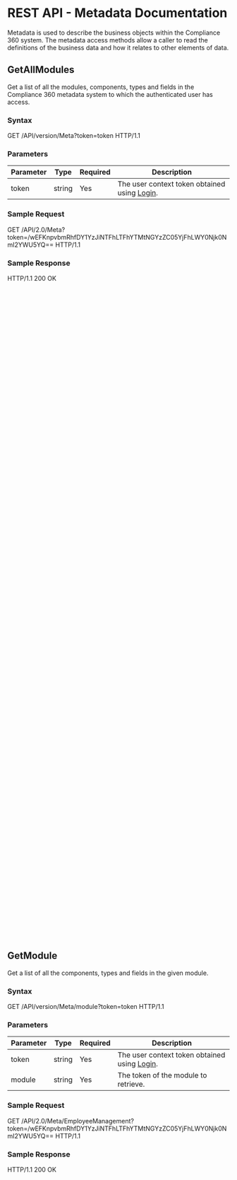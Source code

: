 # REST API - Metadata Documentation

Metadata is used to describe the business objects within the Compliance 360 system. The metadata access methods allow a caller to read the definitions of the business data and how it relates to other elements of data.

## GetAllModules

Get a list of all the modules, components, types and fields in the Compliance 360 metadata system to which the authenticated user has access.

### Syntax

GET /API/version/Meta?token=token HTTP/1.1

### Parameters

| Parameter | Type | Required | Description |
| --- | --- | --- | --- |
| token | string | Yes | The user context token obtained using [Login](security.html#Login). |

### Sample Request

GET /API/2.0/Meta?token=/wEFKnpvbmRhfDY1YzJiNTFhLTFhYTMtNGYzZC05YjFhLWY0Njk0NmI2YWU5YQ== HTTP/1.1

### Sample Response

HTTP/1.1 200 OK<br>
<Modules><br>
<Module Token="EmployeeManagement" QualifiedToken="EmployeeManagement"><br>
<Components><br>
<Component Token="Employee" QualifiedToken="EmployeeManagement/Employee"><br>
<Module Token="EmployeeManagement" QualifiedToken="EmployeeManagement" /><br>
<Types><br>
<Type Token="Default" QualifiedToken="EmployeeManagement/Employee/Default" IsReadOnly="False"><br>
<Module Token="EmployeeManagement" QualifiedToken="EmployeeManagement" /><br>
<Component Token="Employee" QualifiedToken="EmployeeManagement/Employee" /><br>
<IdentityField Token="InstanceId" QualifiedToken="EmployeeManagement/Employee/Default/InstanceId" /><br>
<Fields><br>
<Field Token="InstanceId" QualifiedToken="EmployeeManagement/Employee/Default/InstanceId" FieldType="Relation" IsMultiValue="False" IsReadOnly="True" IsRequired="True"><br>
<Module Token="EmployeeManagement" QualifiedToken="EmployeeManagement" /><br>
<Component Token="Employee" QualifiedToken="EmployeeManagement/Employee" /><br>
<Type Token="Default" QualifiedToken="EmployeeManagement/Employee/Default" /><br>
<RelatedComponent Token="Employee" QualifiedToken="EmployeeManagement/Employee" /><br>
<RelatedType Token="Default" QualifiedToken="EmployeeManagement/Employee/Default" /><br>
</Field><br>
<Field Token="WorkflowTemplate" QualifiedToken="EmployeeManagement/Employee/Default/WorkflowTemplate" FieldType="Relation" IsMultiValue="False" IsReadOnly="False" IsRequired="True"><br>
<Module Token="EmployeeManagement" QualifiedToken="EmployeeManagement" /><br>
<Component Token="Employee" QualifiedToken="EmployeeManagement/Employee" /><br>
<Type Token="Default" QualifiedToken="EmployeeManagement/Employee/Default" /><br>
<RelatedComponent Token="WorkflowTemplates" QualifiedToken="Global/WorkflowTemplates" /><br>
<RelatedType Token="Employee" QualifiedToken="Global/WorkflowTemplates/Employee" /><br>
</Field><br>
<Field Token="FirstName" QualifiedToken="EmployeeManagement/Employee/Default/FirstName" FieldType="String" IsMultiValue="False" IsReadOnly="False" IsRequired="False"><br>
<Module Token="EmployeeManagement" QualifiedToken="EmployeeManagement" /><br>
<Component Token="Employee" QualifiedToken="EmployeeManagement/Employee" /><br>
<Type Token="Default" QualifiedToken="EmployeeManagement/Employee/Default" /><br>
</Field><br>
<Field Token="LastName" QualifiedToken="EmployeeManagement/Employee/Default/LastName" FieldType="String" IsMultiValue="False" IsReadOnly="False" IsRequired="False"><br>
<Module Token="EmployeeManagement" QualifiedToken="EmployeeManagement" /><br>
<Component Token="Employee" QualifiedToken="EmployeeManagement/Employee" /><br>
<Type Token="Default" QualifiedToken="EmployeeManagement/Employee/Default" /><br>
</Field><br>
<Field Token="Password" QualifiedToken="EmployeeManagement/Employee/Default/Password" FieldType="String" IsMultiValue="False" IsReadOnly="False" IsRequired="False"><br>
<Module Token="EmployeeManagement" QualifiedToken="EmployeeManagement" /><br>
<Component Token="Employee" QualifiedToken="EmployeeManagement/Employee" /><br>
<Type Token="Default" QualifiedToken="EmployeeManagement/Employee/Default" /><br>
</Field><br>
<Field Token="PrimaryDivision" QualifiedToken="EmployeeManagement/Employee/Default/PrimaryDivision" FieldType="Relation" IsMultiValue="False" IsReadOnly="False" IsRequired="False"><br>
<Module Token="EmployeeManagement" QualifiedToken="EmployeeManagement" /><br>
<Component Token="Employee" QualifiedToken="EmployeeManagement/Employee" /><br>
<Type Token="Default" QualifiedToken="EmployeeManagement/Employee/Default" /><br>
<RelatedComponent Token="EmployeeDivision" QualifiedToken="EmployeeManagement/EmployeeDivision" /><br>
<RelatedType Token="Default" QualifiedToken="EmployeeManagement/EmployeeDivision/Default" /><br>
</Field><br>
<Field Token="Profiles" QualifiedToken="EmployeeManagement/Employee/Default/Profiles" FieldType="Relation" IsMultiValue="True" IsReadOnly="False" IsRequired="False"><br>
<Module Token="EmployeeManagement" QualifiedToken="EmployeeManagement" /><br>
<Component Token="Employee" QualifiedToken="EmployeeManagement/Employee" /><br>
<Type Token="Default" QualifiedToken="EmployeeManagement/Employee/Default" /><br>
<RelatedComponent Token="EmployeeProfile" QualifiedToken="EmployeeManagement/EmployeeProfile" /><br>
<RelatedType Token="Default" QualifiedToken="EmployeeManagement/EmployeeProfile/Default" /><br>
</Field><br>
<Field Token="UserName" QualifiedToken="EmployeeManagement/Employee/Default/UserName" FieldType="String" IsMultiValue="False" IsReadOnly="False" IsRequired="False"><br>
<Module Token="EmployeeManagement" QualifiedToken="EmployeeManagement" /><br>
<Component Token="Employee" QualifiedToken="EmployeeManagement/Employee" /><br>
<Type Token="Default" QualifiedToken="EmployeeManagement/Employee/Default" /><br>
</Field><br>
<!-- SNIP --><br>
</Fields><br>
<Operations><br>
<Operation Token="Delete" QualifiedToken="EmployeeManagement/Employee/Default/Delete"><br>
<Module Token="EmployeeManagement" QualifiedToken="EmployeeManagement" /><br>
<Component Token="Employee" QualifiedToken="EmployeeManagement/Employee" /><br>
<Type Token="Default" QualifiedToken="EmployeeManagement/Employee/Default" /><br>
<Validator Token="CanDelete" QualifiedToken="EmployeeManagement/Employee/Default/CanDelete" /><br>
</Operation><br>
<!-- SNIP --><br>
</Operations><br>
</Type><br>
<!-- SNIP --><br>
</Types><br>
</Component><br>
<!-- SNIP --><br>
</Components><br>
</Module><br>
<!-- SNIP --><br>
</Modules><br>

## GetModule

Get a list of all the components, types and fields in the given module.

### Syntax

GET /API/version/Meta/module?token=token HTTP/1.1

### Parameters

| Parameter | Type | Required | Description |
| --- | --- | --- | --- |
| token | string | Yes | The user context token obtained using [Login](security.html#Login). |
| module | string | Yes | The token of the module to retrieve. |

### Sample Request

GET /API/2.0/Meta/EmployeeManagement?token=/wEFKnpvbmRhfDY1YzJiNTFhLTFhYTMtNGYzZC05YjFhLWY0Njk0NmI2YWU5YQ== HTTP/1.1

### Sample Response

HTTP/1.1 200 OK<br>
<Module Token="EmployeeManagement" QualifiedToken="EmployeeManagement"><br>
<Components><br>
<Component Token="Employee" QualifiedToken="EmployeeManagement/Employee"><br>
<Module Token="EmployeeManagement" QualifiedToken="EmployeeManagement" /><br>
<Types><br>
<Type Token="Default" QualifiedToken="EmployeeManagement/Employee/Default" IsReadOnly="False"><br>
<Module Token="EmployeeManagement" QualifiedToken="EmployeeManagement" /><br>
<Component Token="Employee" QualifiedToken="EmployeeManagement/Employee" /><br>
<IdentityField Token="InstanceId" QualifiedToken="EmployeeManagement/Employee/Default/InstanceId" /><br>
<Fields><br>
<Field Token="InstanceId" QualifiedToken="EmployeeManagement/Employee/Default/InstanceId" FieldType="Relation" IsMultiValue="False" IsReadOnly="True" IsRequired="True"><br>
<Module Token="EmployeeManagement" QualifiedToken="EmployeeManagement" /><br>
<Component Token="Employee" QualifiedToken="EmployeeManagement/Employee" /><br>
<Type Token="Default" QualifiedToken="EmployeeManagement/Employee/Default" /><br>
<RelatedComponent Token="Employee" QualifiedToken="EmployeeManagement/Employee" /><br>
<RelatedType Token="Default" QualifiedToken="EmployeeManagement/Employee/Default" /><br>
</Field><br>
<Field Token="WorkflowTemplate" QualifiedToken="EmployeeManagement/Employee/Default/WorkflowTemplate" FieldType="Relation" IsMultiValue="False" IsReadOnly="False" IsRequired="True"><br>
<Module Token="EmployeeManagement" QualifiedToken="EmployeeManagement" /><br>
<Component Token="Employee" QualifiedToken="EmployeeManagement/Employee" /><br>
<Type Token="Default" QualifiedToken="EmployeeManagement/Employee/Default" /><br>
<RelatedComponent Token="WorkflowTemplates" QualifiedToken="Global/WorkflowTemplates" /><br>
<RelatedType Token="Employee" QualifiedToken="Global/WorkflowTemplates/Employee" /><br>
</Field><br>
<Field Token="FirstName" QualifiedToken="EmployeeManagement/Employee/Default/FirstName" FieldType="String" IsMultiValue="False" IsReadOnly="False" IsRequired="False"><br>
<Module Token="EmployeeManagement" QualifiedToken="EmployeeManagement" /><br>
<Component Token="Employee" QualifiedToken="EmployeeManagement/Employee" /><br>
<Type Token="Default" QualifiedToken="EmployeeManagement/Employee/Default" /><br>
</Field><br>
<Field Token="LastName" QualifiedToken="EmployeeManagement/Employee/Default/LastName" FieldType="String" IsMultiValue="False" IsReadOnly="False" IsRequired="False"><br>
<Module Token="EmployeeManagement" QualifiedToken="EmployeeManagement" /><br>
<Component Token="Employee" QualifiedToken="EmployeeManagement/Employee" /><br>
<Type Token="Default" QualifiedToken="EmployeeManagement/Employee/Default" /><br>
</Field><br>
<Field Token="Password" QualifiedToken="EmployeeManagement/Employee/Default/Password" FieldType="String" IsMultiValue="False" IsReadOnly="False" IsRequired="False"><br>
<Module Token="EmployeeManagement" QualifiedToken="EmployeeManagement" /><br>
<Component Token="Employee" QualifiedToken="EmployeeManagement/Employee" /><br>
<Type Token="Default" QualifiedToken="EmployeeManagement/Employee/Default" /><br>
</Field><br>
<Field Token="PrimaryDivision" QualifiedToken="EmployeeManagement/Employee/Default/PrimaryDivision" FieldType="Relation" IsMultiValue="False" IsReadOnly="False" IsRequired="False"><br>
<Module Token="EmployeeManagement" QualifiedToken="EmployeeManagement" /><br>
<Component Token="Employee" QualifiedToken="EmployeeManagement/Employee" /><br>
<Type Token="Default" QualifiedToken="EmployeeManagement/Employee/Default" /><br>
<RelatedComponent Token="EmployeeDivision" QualifiedToken="EmployeeManagement/EmployeeDivision" /><br>
<RelatedType Token="Default" QualifiedToken="EmployeeManagement/EmployeeDivision/Default" /><br>
</Field><br>
<Field Token="Profiles" QualifiedToken="EmployeeManagement/Employee/Default/Profiles" FieldType="Relation" IsMultiValue="True" IsReadOnly="False" IsRequired="False"><br>
<Module Token="EmployeeManagement" QualifiedToken="EmployeeManagement" /><br>
<Component Token="Employee" QualifiedToken="EmployeeManagement/Employee" /><br>
<Type Token="Default" QualifiedToken="EmployeeManagement/Employee/Default" /><br>
<RelatedComponent Token="EmployeeProfile" QualifiedToken="EmployeeManagement/EmployeeProfile" /><br>
<RelatedType Token="Default" QualifiedToken="EmployeeManagement/EmployeeProfile/Default" /><br>
</Field><br>
<Field Token="UserName" QualifiedToken="EmployeeManagement/Employee/Default/UserName" FieldType="String" IsMultiValue="False" IsReadOnly="False" IsRequired="False"><br>
<Module Token="EmployeeManagement" QualifiedToken="EmployeeManagement" /><br>
<Component Token="Employee" QualifiedToken="EmployeeManagement/Employee" /><br>
<Type Token="Default" QualifiedToken="EmployeeManagement/Employee/Default" /><br>
</Field><br>
<!-- SNIP --><br>
</Fields><br>
<Operations><br>
<Operation Token="Delete" QualifiedToken="EmployeeManagement/Employee/Default/Delete"><br>
<Module Token="EmployeeManagement" QualifiedToken="EmployeeManagement" /><br>
<Component Token="Employee" QualifiedToken="EmployeeManagement/Employee" /><br>
<Type Token="Default" QualifiedToken="EmployeeManagement/Employee/Default" /><br>
<Validator Token="CanDelete" QualifiedToken="EmployeeManagement/Employee/Default/CanDelete" /><br>
</Operation><br>
<!-- SNIP --><br>
</Operations><br>
</Type><br>
<!-- SNIP --><br>
</Types><br>
</Component><br>
<!-- SNIP --><br>
</Components><br>
</Module><br>

## GetComponent

Get a list of all the types and fields in the given component.

### Syntax

GET /API/version/Meta/module/component?token=token HTTP/1.1

### Parameters

| Parameter | Type | Required | Description |
| --- | --- | --- | --- |
| token | string | Yes | The user context token obtained using [Login](security.html#Login). |
| module | string | Yes | The token of the module to retrieve. |
| component | string | Yes | The token of the component to retrieve. |

### Sample Request

GET /API/2.0/Meta/EmployeeManagement/Employee?token=/wEFKnpvbmRhfDY1YzJiNTFhLTFhYTMtNGYzZC05YjFhLWY0Njk0NmI2YWU5YQ== HTTP/1.1

### Sample Response

HTTP/1.1 200 OK<br>
<Component Token="Employee" QualifiedToken="EmployeeManagement/Employee"><br>
<Module Token="EmployeeManagement" QualifiedToken="EmployeeManagement" /><br>
<Types><br>
<Type Token="Default" QualifiedToken="EmployeeManagement/Employee/Default" IsReadOnly="False"><br>
<Module Token="EmployeeManagement" QualifiedToken="EmployeeManagement" /><br>
<Component Token="Employee" QualifiedToken="EmployeeManagement/Employee" /><br>
<IdentityField Token="InstanceId" QualifiedToken="EmployeeManagement/Employee/Default/InstanceId" /><br>
<Fields><br>
<Field Token="InstanceId" QualifiedToken="EmployeeManagement/Employee/Default/InstanceId" FieldType="Relation" IsMultiValue="False" IsReadOnly="True" IsRequired="True"><br>
<Module Token="EmployeeManagement" QualifiedToken="EmployeeManagement" /><br>
<Component Token="Employee" QualifiedToken="EmployeeManagement/Employee" /><br>
<Type Token="Default" QualifiedToken="EmployeeManagement/Employee/Default" /><br>
<RelatedComponent Token="Employee" QualifiedToken="EmployeeManagement/Employee" /><br>
<RelatedType Token="Default" QualifiedToken="EmployeeManagement/Employee/Default" /><br>
</Field><br>
<Field Token="WorkflowTemplate" QualifiedToken="EmployeeManagement/Employee/Default/WorkflowTemplate" FieldType="Relation" IsMultiValue="False" IsReadOnly="False" IsRequired="True"><br>
<Module Token="EmployeeManagement" QualifiedToken="EmployeeManagement" /><br>
<Component Token="Employee" QualifiedToken="EmployeeManagement/Employee" /><br>
<Type Token="Default" QualifiedToken="EmployeeManagement/Employee/Default" /><br>
<RelatedComponent Token="WorkflowTemplates" QualifiedToken="Global/WorkflowTemplates" /><br>
<RelatedType Token="Employee" QualifiedToken="Global/WorkflowTemplates/Employee" /><br>
</Field><br>
<Field Token="FirstName" QualifiedToken="EmployeeManagement/Employee/Default/FirstName" FieldType="String" IsMultiValue="False" IsReadOnly="False" IsRequired="False"><br>
<Module Token="EmployeeManagement" QualifiedToken="EmployeeManagement" /><br>
<Component Token="Employee" QualifiedToken="EmployeeManagement/Employee" /><br>
<Type Token="Default" QualifiedToken="EmployeeManagement/Employee/Default" /><br>
</Field><br>
<Field Token="LastName" QualifiedToken="EmployeeManagement/Employee/Default/LastName" FieldType="String" IsMultiValue="False" IsReadOnly="False" IsRequired="False"><br>
<Module Token="EmployeeManagement" QualifiedToken="EmployeeManagement" /><br>
<Component Token="Employee" QualifiedToken="EmployeeManagement/Employee" /><br>
<Type Token="Default" QualifiedToken="EmployeeManagement/Employee/Default" /><br>
</Field><br>
<Field Token="Password" QualifiedToken="EmployeeManagement/Employee/Default/Password" FieldType="String" IsMultiValue="False" IsReadOnly="False" IsRequired="False"><br>
<Module Token="EmployeeManagement" QualifiedToken="EmployeeManagement" /><br>
<Component Token="Employee" QualifiedToken="EmployeeManagement/Employee" /><br>
<Type Token="Default" QualifiedToken="EmployeeManagement/Employee/Default" /><br>
</Field><br>
<Field Token="PrimaryDivision" QualifiedToken="EmployeeManagement/Employee/Default/PrimaryDivision" FieldType="Relation" IsMultiValue="False" IsReadOnly="False" IsRequired="False"><br>
<Module Token="EmployeeManagement" QualifiedToken="EmployeeManagement" /><br>
<Component Token="Employee" QualifiedToken="EmployeeManagement/Employee" /><br>
<Type Token="Default" QualifiedToken="EmployeeManagement/Employee/Default" /><br>
<RelatedComponent Token="EmployeeDivision" QualifiedToken="EmployeeManagement/EmployeeDivision" /><br>
<RelatedType Token="Default" QualifiedToken="EmployeeManagement/EmployeeDivision/Default" /><br>
</Field><br>
<Field Token="Profiles" QualifiedToken="EmployeeManagement/Employee/Default/Profiles" FieldType="Relation" IsMultiValue="True" IsReadOnly="False" IsRequired="False"><br>
<Module Token="EmployeeManagement" QualifiedToken="EmployeeManagement" /><br>
<Component Token="Employee" QualifiedToken="EmployeeManagement/Employee" /><br>
<Type Token="Default" QualifiedToken="EmployeeManagement/Employee/Default" /><br>
<RelatedComponent Token="EmployeeProfile" QualifiedToken="EmployeeManagement/EmployeeProfile" /><br>
<RelatedType Token="Default" QualifiedToken="EmployeeManagement/EmployeeProfile/Default" /><br>
</Field><br>
<Field Token="UserName" QualifiedToken="EmployeeManagement/Employee/Default/UserName" FieldType="String" IsMultiValue="False" IsReadOnly="False" IsRequired="False"><br>
<Module Token="EmployeeManagement" QualifiedToken="EmployeeManagement" /><br>
<Component Token="Employee" QualifiedToken="EmployeeManagement/Employee" /><br>
<Type Token="Default" QualifiedToken="EmployeeManagement/Employee/Default" /><br>
</Field><br>
<!-- SNIP --><br>
</Fields><br>
<Operations><br>
<Operation Token="Delete" QualifiedToken="EmployeeManagement/Employee/Default/Delete"><br>
<Module Token="EmployeeManagement" QualifiedToken="EmployeeManagement" /><br>
<Component Token="Employee" QualifiedToken="EmployeeManagement/Employee" /><br>
<Type Token="Default" QualifiedToken="EmployeeManagement/Employee/Default" /><br>
<Validator Token="CanDelete" QualifiedToken="EmployeeManagement/Employee/Default/CanDelete" /><br>
</Operation><br>
<!-- SNIP --><br>
</Operations><br>
</Type><br>
<!-- SNIP --><br>
</Types><br>
</Component><br>

## GetType

Get a list of all the fields in the given type.

### Syntax

GET /API/version/Meta/module/component/type?token=token HTTP/1.1

### Parameters

| Parameter | Type | Required | Description |
| --- | --- | --- | --- |
| token | string | Yes | The user context token obtained using [Login](security.html#Login). |
| module | string | Yes | The token of the module to retrieve. |
| component | string | Yes | The token of the component to retrieve. |
| type | string | Yes | The token of the type to retrieve. |

### Sample Request

GET /API/2.0/Meta/EmployeeManagement/Employee/Default?token=/wEFKnpvbmRhfDY1YzJiNTFhLTFhYTMtNGYzZC05YjFhLWY0Njk0NmI2YWU5YQ== HTTP/1.1

### Sample Response

HTTP/1.1 200 OK<br>
<Type Token="Default" QualifiedToken="EmployeeManagement/Employee/Default" IsReadOnly="False"><br>
<Module Token="EmployeeManagement" QualifiedToken="EmployeeManagement" /><br>
<Component Token="Employee" QualifiedToken="EmployeeManagement/Employee" /><br>
<IdentityField Token="InstanceId" QualifiedToken="EmployeeManagement/Employee/Default/InstanceId" /><br>
<Fields><br>
<Field Token="InstanceId" QualifiedToken="EmployeeManagement/Employee/Default/InstanceId" FieldType="Relation" IsMultiValue="False" IsReadOnly="True" IsRequired="True"><br>
<Module Token="EmployeeManagement" QualifiedToken="EmployeeManagement" /><br>
<Component Token="Employee" QualifiedToken="EmployeeManagement/Employee" /><br>
<Type Token="Default" QualifiedToken="EmployeeManagement/Employee/Default" /><br>
<RelatedComponent Token="Employee" QualifiedToken="EmployeeManagement/Employee" /><br>
<RelatedType Token="Default" QualifiedToken="EmployeeManagement/Employee/Default" /><br>
</Field><br>
<Field Token="WorkflowTemplate" QualifiedToken="EmployeeManagement/Employee/Default/WorkflowTemplate" FieldType="Relation" IsMultiValue="False" IsReadOnly="False" IsRequired="True"><br>
<Module Token="EmployeeManagement" QualifiedToken="EmployeeManagement" /><br>
<Component Token="Employee" QualifiedToken="EmployeeManagement/Employee" /><br>
<Type Token="Default" QualifiedToken="EmployeeManagement/Employee/Default" /><br>
<RelatedComponent Token="WorkflowTemplates" QualifiedToken="Global/WorkflowTemplates" /><br>
<RelatedType Token="Employee" QualifiedToken="Global/WorkflowTemplates/Employee" /><br>
</Field><br>
<Field Token="FirstName" QualifiedToken="EmployeeManagement/Employee/Default/FirstName" FieldType="String" IsMultiValue="False" IsReadOnly="False" IsRequired="False"><br>
<Module Token="EmployeeManagement" QualifiedToken="EmployeeManagement" /><br>
<Component Token="Employee" QualifiedToken="EmployeeManagement/Employee" /><br>
<Type Token="Default" QualifiedToken="EmployeeManagement/Employee/Default" /><br>
</Field><br>
<Field Token="LastName" QualifiedToken="EmployeeManagement/Employee/Default/LastName" FieldType="String" IsMultiValue="False" IsReadOnly="False" IsRequired="False"><br>
<Module Token="EmployeeManagement" QualifiedToken="EmployeeManagement" /><br>
<Component Token="Employee" QualifiedToken="EmployeeManagement/Employee" /><br>
<Type Token="Default" QualifiedToken="EmployeeManagement/Employee/Default" /><br>
</Field><br>
<Field Token="Password" QualifiedToken="EmployeeManagement/Employee/Default/Password" FieldType="String" IsMultiValue="False" IsReadOnly="False" IsRequired="False"><br>
<Module Token="EmployeeManagement" QualifiedToken="EmployeeManagement" /><br>
<Component Token="Employee" QualifiedToken="EmployeeManagement/Employee" /><br>
<Type Token="Default" QualifiedToken="EmployeeManagement/Employee/Default" /><br>
</Field><br>
<Field Token="PrimaryDivision" QualifiedToken="EmployeeManagement/Employee/Default/PrimaryDivision" FieldType="Relation" IsMultiValue="False" IsReadOnly="False" IsRequired="False"><br>
<Module Token="EmployeeManagement" QualifiedToken="EmployeeManagement" /><br>
<Component Token="Employee" QualifiedToken="EmployeeManagement/Employee" /><br>
<Type Token="Default" QualifiedToken="EmployeeManagement/Employee/Default" /><br>
<RelatedComponent Token="EmployeeDivision" QualifiedToken="EmployeeManagement/EmployeeDivision" /><br>
<RelatedType Token="Default" QualifiedToken="EmployeeManagement/EmployeeDivision/Default" /><br>
</Field><br>
<Field Token="Profiles" QualifiedToken="EmployeeManagement/Employee/Default/Profiles" FieldType="Relation" IsMultiValue="True" IsReadOnly="False" IsRequired="False"><br>
<Module Token="EmployeeManagement" QualifiedToken="EmployeeManagement" /><br>
<Component Token="Employee" QualifiedToken="EmployeeManagement/Employee" /><br>
<Type Token="Default" QualifiedToken="EmployeeManagement/Employee/Default" /><br>
<RelatedComponent Token="EmployeeProfile" QualifiedToken="EmployeeManagement/EmployeeProfile" /><br>
<RelatedType Token="Default" QualifiedToken="EmployeeManagement/EmployeeProfile/Default" /><br>
</Field><br>
<Field Token="UserName" QualifiedToken="EmployeeManagement/Employee/Default/UserName" FieldType="String" IsMultiValue="False" IsReadOnly="False" IsRequired="False"><br>
<Module Token="EmployeeManagement" QualifiedToken="EmployeeManagement" /><br>
<Component Token="Employee" QualifiedToken="EmployeeManagement/Employee" /><br>
<Type Token="Default" QualifiedToken="EmployeeManagement/Employee/Default" /><br>
</Field><br>
<!-- SNIP --><br>
</Fields><br>
<Operations><br>
<Operation Token="Delete" QualifiedToken="EmployeeManagement/Employee/Default/Delete"><br>
<Module Token="EmployeeManagement" QualifiedToken="EmployeeManagement" /><br>
<Component Token="Employee" QualifiedToken="EmployeeManagement/Employee" /><br>
<Type Token="Default" QualifiedToken="EmployeeManagement/Employee/Default" /><br>
<Validator Token="CanDelete" QualifiedToken="EmployeeManagement/Employee/Default/CanDelete" /><br>
</Operation><br>
<!-- SNIP --><br>
</Operations><br>
</Type><br>

## GetField

Get details for the given field.

### Syntax

GET /API/version/Meta/module/component/type/field?token=token HTTP/1.1

### Parameters

| Parameter | Type | Required | Description |
| --- | --- | --- | --- |
| token | string | Yes | The user context token obtained using [Login](security.html#Login). |
| module | string | Yes | The token of the module to retrieve. |
| component | string | Yes | The token of the component to retrieve. |
| type | string | Yes | The token of the type to retrieve. |
| field | string | Yes | The token of the field to retrieve. |

### Sample Request

GET /API/2.0/Meta/EmployeeManagement/Employee/Default/FirstName?token=/wEFKnpvbmRhfDY1YzJiNTFhLTFhYTMtNGYzZC05YjFhLWY0Njk0NmI2YWU5YQ== HTTP/1.1

### Sample Response

HTTP/1.1 200 OK<br>
<Field Token="FirstName" QualifiedToken="EmployeeManagement/Employee/Default/FirstName" FieldType="String" IsMultiValue="False" IsReadOnly="False" IsRequired="False"><br>
<Module Token="EmployeeManagement" QualifiedToken="EmployeeManagement" /><br>
<Component Token="Employee" QualifiedToken="EmployeeManagement/Employee" /><br>
<Type Token="Default" QualifiedToken="EmployeeManagement/Employee/Default" /><br>
</Field><br>

## GetOperation

Get details for the given operation.

### Syntax

GET /API/version/Meta/module/component/type/operation?token=token HTTP/1.1

### Parameters

| Parameter | Type | Required | Description |
| --- | --- | --- | --- |
| token | string | Yes | The user context token obtained using [Login](security.html#Login). |
| module | string | Yes | The token of the module to retrieve. |
| component | string | Yes | The token of the component to retrieve. |
| type | string | Yes | The token of the type to retrieve. |
| operation | string | Yes | The token of the operation to retrieve. |

### Sample Request

GET /API/2.0/Meta/EmployeeManagement/Employee/Default/Delete?token=/wEFKnpvbmRhfDY1YzJiNTFhLTFhYTMtNGYzZC05YjFhLWY0Njk0NmI2YWU5YQ== HTTP/1.1

### Sample Response

HTTP/1.1 200 OK<br>
<Operation Token="Delete" QualifiedToken="EmployeeManagement/Employee/Default/Delete"><br>
<Module Token="EmployeeManagement" QualifiedToken="EmployeeManagement" /><br>
<Component Token="Employee" QualifiedToken="EmployeeManagement/Employee" /><br>
<Type Token="Default" QualifiedToken="EmployeeManagement/Employee/Default" /><br>
<Validator Token="CanDelete" QualifiedToken="EmployeeManagement/Employee/Default/CanDelete" /><br>
</Operation><br>
